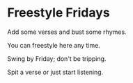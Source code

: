 # Freestyle Fridays

Add some verses and bust some rhymes.

You can freestyle here any time.

Swing by Friday; don't be tripping.

Spit a verse or just start listening.